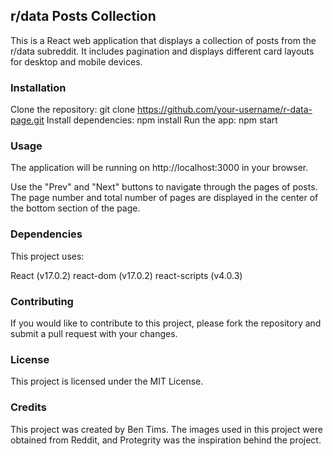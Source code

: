 ## r/data Posts Collection

This is a React web application that displays a collection of posts from the r/data subreddit. It includes pagination and displays different card layouts for desktop and mobile devices.


### Installation

Clone the repository: git clone https://github.com/your-username/r-data-page.git
Install dependencies: npm install
Run the app: npm start


### Usage

The application will be running on http://localhost:3000 in your browser.

Use the "Prev" and "Next" buttons to navigate through the pages of posts. The page number and total number of pages are displayed in the center of the bottom section of the page.


### Dependencies

This project uses:

React (v17.0.2)
react-dom (v17.0.2)
react-scripts (v4.0.3)


### Contributing

If you would like to contribute to this project, please fork the repository and submit a pull request with your changes.


### License

This project is licensed under the MIT License.


### Credits

This project was created by Ben Tims. The images used in this project were obtained from Reddit, and Protegrity was the inspiration behind the project.
